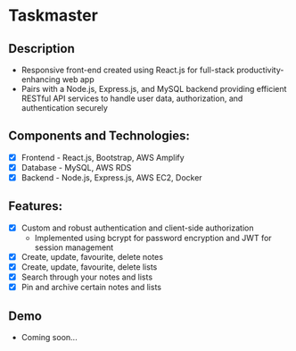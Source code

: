 # Taskmaster

## Description
- Responsive front-end created using React.js for full-stack productivity-enhancing web app
- Pairs with a Node.js, Express.js, and MySQL backend providing efficient RESTful API services to handle user data, authorization, and authentication securely

## Components and Technologies:
- [x] Frontend - React.js, Bootstrap, AWS Amplify
- [x] Database - MySQL, AWS RDS
- [x] Backend - Node.js, Express.js, AWS EC2, Docker

## Features:
- [x] Custom and robust authentication and client-side authorization
  - Implemented using bcrypt for password encryption and JWT for session management
- [x] Create, update, favourite, delete notes
- [x] Create, update, favourite, delete lists
- [x] Search through your notes and lists
- [x] Pin and archive certain notes and lists

## Demo
- Coming soon...
